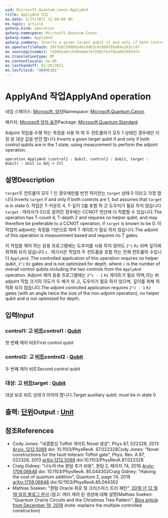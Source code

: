 ```yaml
---
uid: Microsoft.Quantum.Canon.ApplyAnd
title: ApplyAnd 작업
ms.date: 1/23/2021 12:00:00 AM
ms.topic: article
qsharp.kind: operation
qsharp.namespace: Microsoft.Quantum.Canon
qsharp.name: ApplyAnd
qsharp.summary: Inverts a given target qubit if and only if both control qubits are in the 1 state, using measurement to perform the adjoint operation.
ms.openlocfilehash: 39ffb9c598b6345c0d63c0c0d9705d84e101cc47
ms.sourcegitcommit: 71605ea9cc630e84e7ef29027e1f0ea06299747e
ms.translationtype: MT
ms.contentlocale: ko-KR
ms.lasthandoff: 01/26/2021
ms.locfileid: "98845181"
---
```

# <a name="applyand-operation"></a><span data-ttu-id="400f0-102">ApplyAnd 작업</span><span class="sxs-lookup"><span data-stu-id="400f0-102">ApplyAnd operation</span></span>

<span data-ttu-id="400f0-103">네임 스페이스: [Microsoft. 양자](xref:Microsoft.Quantum.Canon)</span><span class="sxs-lookup"><span data-stu-id="400f0-103">Namespace: [Microsoft.Quantum.Canon](xref:Microsoft.Quantum.Canon)</span></span>

<span data-ttu-id="400f0-104">패키지: [Microsoft 양자 표준](https://nuget.org/packages/Microsoft.Quantum.Standard)</span><span class="sxs-lookup"><span data-stu-id="400f0-104">Package: [Microsoft.Quantum.Standard](https://nuget.org/packages/Microsoft.Quantum.Standard)</span></span>


<span data-ttu-id="400f0-105">Adjoint 작업을 수행 하는 측정을 사용 하 여 두 컨트롤의가 모두 1 상태인 경우에만 지정 된 대상 값을 반전 합니다.</span><span class="sxs-lookup"><span data-stu-id="400f0-105">Inverts a given target qubit if and only if both control qubits are in the 1 state, using measurement to perform the adjoint operation.</span></span>

```qsharp
operation ApplyAnd (control1 : Qubit, control2 : Qubit, target : Qubit) : Unit is Adj + Ctl
```


## <a name="description"></a><span data-ttu-id="400f0-106">설명</span><span class="sxs-lookup"><span data-stu-id="400f0-106">Description</span></span>

<span data-ttu-id="400f0-107">`target`두 컨트롤이 모두 1 인 경우에만를 반전 하지만는 `target` 상태 0 이라고 가정 합니다.</span><span class="sxs-lookup"><span data-stu-id="400f0-107">Inverts `target` if and only if both controls are 1, but assumes that `target` is in state 0.</span></span>  <span data-ttu-id="400f0-108">작업은 T-카운트 4, T-깊이 2를 포함 하 고 도우미가 필요 하지 않습니다 `target` . 따라서가 0으로 알려진 경우에는 CCNOT 연산에 더 적합할 수 있습니다.</span><span class="sxs-lookup"><span data-stu-id="400f0-108">The operation has T-count 4, T-depth 2 and requires no helper qubit, and may therefore be preferable to a CCNOT operation, if `target` is known to be 0.</span></span>  <span data-ttu-id="400f0-109">이 작업의 adjoint는 측정을 기반으로 하며 T 게이트가 필요 하지 않습니다.</span><span class="sxs-lookup"><span data-stu-id="400f0-109">The adjoint of this operation is measurement based and requires no T gates.</span></span>

<span data-ttu-id="400f0-110">이 작업을 제어 하는 응용 프로그램에는 도우미를 사용 하지 않아도 `2^c` `Rz` 되며 깊이에 최적화 되지 않습니다 `c` . 여기서은 작업의 두 컨트롤을 포함 하는 전체 컨트롤의 수입니다 `ApplyAnd` .</span><span class="sxs-lookup"><span data-stu-id="400f0-110">The controlled application of this operation requires no helper qubit, `2^c` `Rz` gates and is not optimized for depth, where `c` is the number of overall control qubits including the two controls from the `ApplyAnd` operation.</span></span>  <span data-ttu-id="400f0-111">Adjoint 제어 응용 프로그램에는 `2^c - 1` `Rz` 게이트가 필요 하며,이는 비 adjoint 작업 크기의 각도가 두 배가 되 고, 도우미가 필요 하지 않으며, 깊이를 위해 최적화 되지 않습니다.</span><span class="sxs-lookup"><span data-stu-id="400f0-111">The adjoint controlled application requires `2^c - 1` `Rz` gates (with an angle twice the size of the non-adjoint operation), no helper qubit and is not optimized for depth.</span></span>

## <a name="input"></a><span data-ttu-id="400f0-112">입력</span><span class="sxs-lookup"><span data-stu-id="400f0-112">Input</span></span>

### <a name="control1--qubit"></a><span data-ttu-id="400f0-113">control1: 고 [비트](xref:microsoft.quantum.lang-ref.qubit)</span><span class="sxs-lookup"><span data-stu-id="400f0-113">control1 : [Qubit](xref:microsoft.quantum.lang-ref.qubit)</span></span>

<span data-ttu-id="400f0-114">첫 번째 제어 비트</span><span class="sxs-lookup"><span data-stu-id="400f0-114">First control qubit</span></span>


### <a name="control2--qubit"></a><span data-ttu-id="400f0-115">control2: 고 [비트](xref:microsoft.quantum.lang-ref.qubit)</span><span class="sxs-lookup"><span data-stu-id="400f0-115">control2 : [Qubit](xref:microsoft.quantum.lang-ref.qubit)</span></span>

<span data-ttu-id="400f0-116">두 번째 제어 비트</span><span class="sxs-lookup"><span data-stu-id="400f0-116">Second control qubit</span></span>


### <a name="target--qubit"></a><span data-ttu-id="400f0-117">대상: 고 [비트](xref:microsoft.quantum.lang-ref.qubit)</span><span class="sxs-lookup"><span data-stu-id="400f0-117">target : [Qubit](xref:microsoft.quantum.lang-ref.qubit)</span></span>

<span data-ttu-id="400f0-118">대상 보조 비트 상태 0 이어야 합니다.</span><span class="sxs-lookup"><span data-stu-id="400f0-118">Target auxiliary qubit; must be in state 0</span></span>



## <a name="output--unit"></a><span data-ttu-id="400f0-119">출력: [단위](xref:microsoft.quantum.lang-ref.unit)</span><span class="sxs-lookup"><span data-stu-id="400f0-119">Output : [Unit](xref:microsoft.quantum.lang-ref.unit)</span></span>



## <a name="references"></a><span data-ttu-id="400f0-120">참조</span><span class="sxs-lookup"><span data-stu-id="400f0-120">References</span></span>

- <span data-ttu-id="400f0-121">Cody Jones: "내결함성 Toffoli 게이트 Novel 생성", Phys 87, 022328, 2013 [Arxiv: 1212.5069](https://arxiv.org/abs/1212.5069) doi: 10.1103/PhysRevA. 87.022328</span><span class="sxs-lookup"><span data-stu-id="400f0-121">Cody Jones: "Novel constructions for the fault-tolerant Toffoli gate", Phys. Rev. A 87, 022328, 2013 [arXiv:1212.5069](https://arxiv.org/abs/1212.5069) doi:10.1103/PhysRevA.87.022328</span></span>
- <span data-ttu-id="400f0-122">Craig Gidney: "나누어 the 퀀텀 추가 비용", 퀀텀 2, 페이지 74, 2018 [Arxiv: 1709.06648](https://arxiv.org/abs/1709.06648) doi: 10.1103/PhysRevA. 85.044302</span><span class="sxs-lookup"><span data-stu-id="400f0-122">Craig Gidney: "Halving the cost of quantum addition", Quantum 2, page 74, 2018 [arXiv:1709.06648](https://arxiv.org/abs/1709.06648) doi:10.1103/PhysRevA.85.044302</span></span>
- <span data-ttu-id="400f0-123">Mathias Soeken: "퀀텀 Oracle 회로 및 크리스마스 트리 패턴", [2019 년 12 월 19 일의 블로그 문서](https://msoeken.github.io/blog_qac.html) (참고: 여러 제어 된 생성에 대해 설명)</span><span class="sxs-lookup"><span data-stu-id="400f0-123">Mathias Soeken: "Quantum Oracle Circuits and the Christmas Tree Pattern", [Blog article from December 19, 2019](https://msoeken.github.io/blog_qac.html) (note: explains the multiple controlled construction)</span></span>